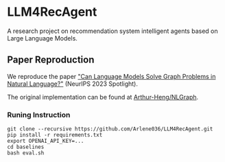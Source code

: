 # LLM4RecAgent

A research project on recommendation system intelligent agents based on Large Language Models.

## Paper Reproduction


We reproduce the paper ["Can Language Models Solve Graph Problems in Natural Language?"](https://arxiv.org/abs/2305.10037) (NeurIPS 2023 Spotlight).

The original implementation can be found at [Arthur-Heng/NLGraph](https://github.com/Arthur-Heng/NLGraph).

### Runing Instruction

```
git clone --recursive https://github.com/Arlene036/LLM4RecAgent.git
pip install -r requirements.txt
export OPENAI_API_KEY=...
cd baselines
bash eval.sh
```